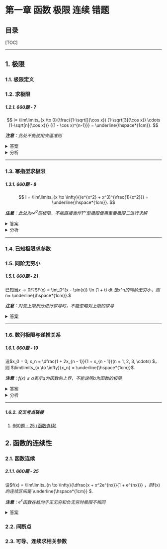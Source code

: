 第一章 函数 极限 连续 错题
===

目录
---

[TOC]

---

## 1. 极限

### 1.1. 极限定义

### 1.2. 求极限

##### 1.2.1. 660题 - 7

$$
I= \lim\limits_{x \to 0}{\frac{(1-\sqrt[]{\cos x}) (1-\sqrt[3]{\cos x}) \cdots (1-\sqrt[n]{\cos x})} {(1 - \cos x)^{n-1}}} = \underline{\hspace*{1cm}}.
$$

_**注意**：此处不能使用夹逼准则_

<!-- 答案 -->
<details>
<summary>答案</summary>
<math-details>

$$
n!
$$
</math-details>
</details>

<!-- 分析 -->
<details>
<summary>分析</summary>
<math-details>

方法一：用等价无穷小代换

$$
\sqrt[n]{1 + x} - 1 = (1 + x)^{\frac{1}{m} - 1} \sim \frac{x}{m}(x \to 0)
$$

得

$$
\sqrt[n]{\cos x} - 1 = \sqrt[n]{1 + \cos x - 1} - 1 \sim \frac{\cos x - 1}{m}(x \to 0)
$$

对原式进行拆项

$$
{\begin{aligned}
I =& \lim\limits_{x \to 0}{(\frac{\sqrt[]{(\cos x - 1) + 1} - 1}{\cos x - 1})} \times  \lim\limits_{x \to 0}{(\frac{\sqrt[3]{(\cos x - 1) + 1} - 1}{\cos x - 1})} \times \cdots   \\
&\times  \lim\limits_{x \to 0}{(\frac{\sqrt[n]{(\cos x - 1) + 1} - 1}{\cos x - 1})} \\
=& \lim\limits_{x \to 0}{\frac{\dfrac{1}{2}(\cos x - 1)}{(\cos x - 1)} } \times {\frac{\dfrac{1}{3}(\cos x - 1)}{(\cos x - 1)} } \times \cdots {\frac{\dfrac{1}{n}(\cos x - 1)}{(\cos x - 1)} } \\
=& \lim\limits_{x \to 0}{\frac{1}{2} \times \frac{1}{3} \times \cdots \times \frac{1}{n}} = n ! \\
\end{aligned} }
$$

方法二：使用洛必达法则

</math-details>
</details>

---

### 1.3. 幂指型求极限

##### 1.3.1. 660题 - 8

$$
I = \lim\limits_{x \to \infty}{(e^{x^2} + x^3)^{\frac{1}{x^2}}} = \underline{\hspace*{1cm}}.
$$

_**注意**：此处为$\infty^0$型极限，不能直接当作$1^\infty$型极限使用重要极限二进行求解_

<!-- 答案 -->
<details>
<summary>答案</summary>

$$e$$
</details>

<!-- 分析 -->
<details>
<summary>分析</summary>

这是$\infty^0$型极限，先作恒等变形，转换为$1^\infty$型极限

$$
I = \lim\limits_{x \to \infty}{(e^{x^2} +(1 + \frac{x^3}{e^{x^2}}))^{\dfrac{1}{x^2}}} = e \lim\limits_{x \to \infty}{e^{\dfrac{1}{x^2} \ln (1 + \dfrac{x^3}{e^{x^2}})}}
$$

又
$$
{ \begin{aligned}
&\lim\limits_{x \to \infty}{{\dfrac{1}{x^2} \ln (1 + \dfrac{x^3}{e^{x^2}})}} \xlongequal[\text{因子替换}]{\text{等价无穷小}} \lim\limits_{x \to \infty}{{ (\dfrac{1}{x^2} \cdot \dfrac{x^3}{e^{x^2}})}}  & \\
=& \lim\limits_{x \to \infty}{\frac{x}{e^{x^2}}} \xlongequal[\text{洛必达法则}]{\dfrac{\infty}{\infty}} \lim\limits_{x \to \infty}{\frac{1}{2xe^{x^2}}} = 0& \\
\end{aligned} }
$$

其中

$$
\ln(1 + \frac{x^3}{e^{x^2}}) \sim \frac{x^3}{e^{x^2}}(x \to \infty)
$$

因此

$$
I = e \cdot e^0 = e
$$
</details>

---

### 1.4. 已知极限求参数

### 1.5. 同阶无穷小

##### 1.5.1. 660题 - 21

已知当$x \to 0$时$F(x) = \int_0^{x - \sin(x)} \ln (1 + t) dt $是$x^n$的同阶无穷小，则$n= \underline{\hspace*{1cm}}.$

_**注意**：对变上限积分进行求导时，不能忽略对上限的求导_

<details>
<summary>答案</summary>

$$
(-\infty, +\infty)
$$
</details>

---

### 1.6. 数列极限与递推关系

##### 1.6.1. 660题 - 19

设$x_0 = 0, x_n = \dfrac{1 + 2x_{n - 1}}{1 + x_{n - 1}}(n = 1, 2, 3, \cdots) $，则 $\lim\limits_{x \to \infty}{x_n} = \underline{\hspace*{1cm}}$.

_**注意**：$f(x) \le a$表示$a$为函数的上界，不能说明$a$为函数的极限_

<details>
<summary>答案</summary>

$$
\frac{1 + \sqrt[]{5}}{2}
$$
</details>

<details>
<summary>分析</summary>

显然

$$
0 < x_n \frac{2(1 + x_{n - 1})}{1 + x_{n - 1}} = 2 - \frac{1}{1 + x_{n - 1}} < 2 \hspace*{0.5cm}  (n = 1, 2, 3, \cdots)
$$

即$x_n$有界。

$$
{ \begin{aligned}
\text{令}f(x) =& 2 - \frac{1}{1 + x} \Rightarrow f(x) \nearrow (x \ge 0) & \\
\Rightarrow & x_{n - 1} = f(x) (n = 1,2,3, \cdots) \text{单调}& \\
\end{aligned} }
$$

因此$x_n$收敛，记$ \lim\limits_{x \to \infty}{x_n} = a $.

对递归方程$x_n = \dfrac{1 + 2x_n}{1 + x_{n - 1}} $ 两边取极限得

$$
a = \frac{1 + 2a}{1 + a}
$$

即$a^2 - a - 1 = 0$，解得$a = \dfrac{1 + \sqrt[]{5}}{2}$

</details>

---

##### 1.6.2. 交叉考点链接

1. [660题 - 25 (函数连续)](#211-660-25)

## 2. 函数的连续性

### 2.1. 函数连续

##### 2.1.1. 660题 - 25

设$f(x) =  \lim\limits_{n \to \infty}{\dfrac{x + x^2e^{nx}}{1 + e^{nx}}} $，则$f(x)$的连续区间是$ \underline{\hspace*{1cm}} $.

_**注意**：$e^x$函数在趋向于正无穷和负无穷时极限不相同_

<details>
<summary>答案</summary>

$$
6
$$
</details>

### 2.2. 间断点

### 2.3. 可导、连续求相关参数
